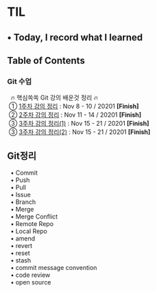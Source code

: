 # TIL
## • Today, I record what I learned

## Table of Contents

<h3><strong>Git 수업</strong></h3>
&nbsp; 🔥&nbsp;핵심쏙쏙 Git 강의 배운것 정리&nbsp;🔥 <br/>
&nbsp;① <a href="https://code-source.tistory.com/89">1주차 강의 정리</a> : Nov 8 - 10 / 20201 <strong>[Finish]</strong> <br/>
&nbsp;② <a href="https://code-source.tistory.com/90">2주차 강의 정리</a> : Nov 11 - 14 / 20201 <strong>[Finish]</strong> <br/>
&nbsp;③ <a href="https://code-source.tistory.com/92">3주차 강의 정리(1)</a> : Nov 15 - 21 / 20201 <strong>[Finish]</strong> <br/>
&nbsp;③ <a href="https://code-source.tistory.com/93">3주차 강의 정리(2)</a> : Nov 15 - 21 / 20201 <strong>[Finish]</strong> <br/>

## Git정리

&nbsp; • Commit <br/>
&nbsp; • Push <br/>
&nbsp; • Pull <br/>
&nbsp; • Issue <br/>
&nbsp; • Branch <br/>
&nbsp; • Merge <br/>
&nbsp; • Merge Conflict <br/>
&nbsp; • Remote Repo <br/>
&nbsp; • Local Repo <br/>
&nbsp; • amend <br/>
&nbsp; • revert <br/>
&nbsp; • reset <br/>
&nbsp; • stash <br/>
&nbsp; • commit message convention <br/>
&nbsp; • code review <br/>
&nbsp; • open source
